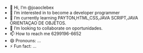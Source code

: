 - 👋 Hi, I’m @joaoclebex
- 👀 I’m interested in 
to become a developer programmer
- 🌱 I’m currently learning PAYTON,HTML,CSS,JAVA SCRIPT,JAVA ORIENTAÇAO DE OBJETOS.
- 💞️ I’m looking to collaborate on oportunidades.
- 📫 How to reach me 6299196-6652
- 😄 Pronouns: ...
- ⚡ Fun fact: ...

<!---
joaoclebex/joaoclebex is a ✨ special ✨ repository because its `README.md` (this file) appears on your GitHub profile.
You can click the Preview link to take a look at your changes.
--->
